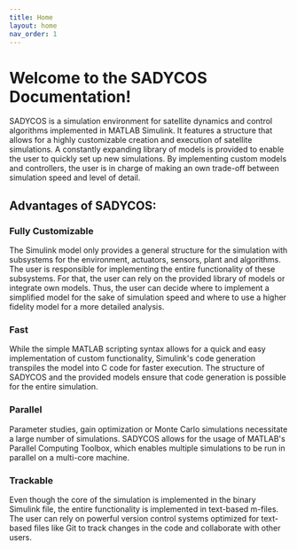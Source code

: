 ```yaml
---
title: Home
layout: home
nav_order: 1
---
```


# Welcome to the SADYCOS Documentation!

SADYCOS is a simulation environment for satellite dynamics and control algorithms implemented in MATLAB Simulink.
It features a structure that allows for a highly customizable creation and execution of satellite simulations.
A constantly expanding library of models is provided to enable the user to quickly set up new simulations.
By implementing custom models and controllers, the user is in charge of making an own trade-off between simulation speed and level of detail.

## Advantages of SADYCOS:
### Fully Customizable
The Simulink model only provides a general structure for the simulation with subsystems for the environment, actuators, sensors, plant and algorithms.
The user is responsible for implementing the entire functionality of these subsystems. 
For that, the user can rely on the provided library of models or integrate own models.
Thus, the user can decide where to implement a simplified model for the sake of simulation speed and where to use a higher fidelity model for a more detailed analysis.

### Fast
While the simple MATLAB scripting syntax allows for a quick and easy implementation of custom functionality, Simulink's code generation transpiles the model into C code for faster execution.
The structure of SADYCOS and the provided models ensure that code generation is possible for the entire simulation.

### Parallel
Parameter studies, gain optimization or Monte Carlo simulations necessitate a large number of simulations.
SADYCOS allows for the usage of MATLAB's Parallel Computing Toolbox, which enables multiple simulations to be run in parallel on a multi-core machine.

### Trackable
Even though the core of the simulation is implemented in the binary Simulink file, the entire functionality is implemented in text-based m-files.
The user can rely on powerful version control systems optimized for text-based files like Git to track changes in the code and collaborate with other users.
